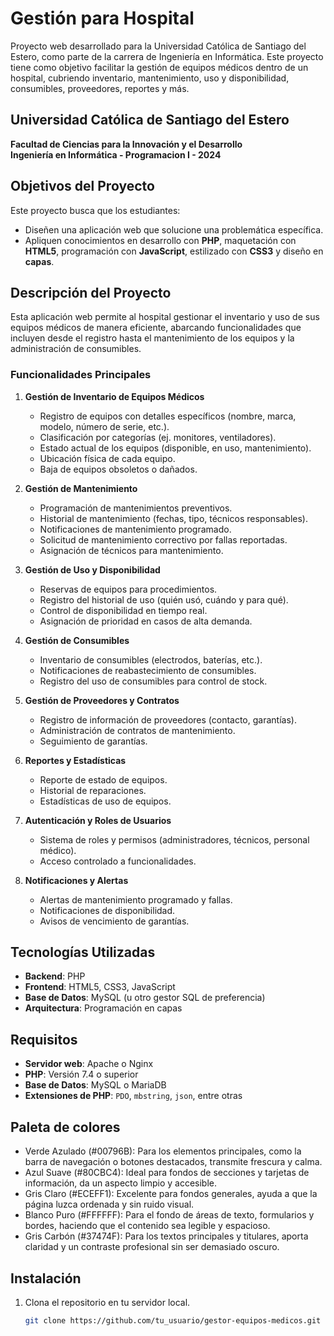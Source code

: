 # Gestión para Hospital

Proyecto web desarrollado para la Universidad Católica de Santiago del Estero, como parte de la carrera de Ingeniería en Informática. Este proyecto tiene como objetivo facilitar la gestión de equipos médicos dentro de un hospital, cubriendo inventario, mantenimiento, uso y disponibilidad, consumibles, proveedores, reportes y más.

## Universidad Católica de Santiago del Estero

**Facultad de Ciencias para la Innovación y el Desarrollo**  
**Ingeniería en Informática - Programacion I - 2024**

## Objetivos del Proyecto

Este proyecto busca que los estudiantes:

- Diseñen una aplicación web que solucione una problemática específica.
- Apliquen conocimientos en desarrollo con **PHP**, maquetación con **HTML5**, programación con **JavaScript**, estilizado con **CSS3** y diseño en **capas**.

## Descripción del Proyecto

Esta aplicación web permite al hospital gestionar el inventario y uso de sus equipos médicos de manera eficiente, abarcando funcionalidades que incluyen desde el registro hasta el mantenimiento de los equipos y la administración de consumibles.

### Funcionalidades Principales

1. **Gestión de Inventario de Equipos Médicos**

   - Registro de equipos con detalles específicos (nombre, marca, modelo, número de serie, etc.).
   - Clasificación por categorías (ej. monitores, ventiladores).
   - Estado actual de los equipos (disponible, en uso, mantenimiento).
   - Ubicación física de cada equipo.
   - Baja de equipos obsoletos o dañados.

2. **Gestión de Mantenimiento**

   - Programación de mantenimientos preventivos.
   - Historial de mantenimiento (fechas, tipo, técnicos responsables).
   - Notificaciones de mantenimiento programado.
   - Solicitud de mantenimiento correctivo por fallas reportadas.
   - Asignación de técnicos para mantenimiento.

3. **Gestión de Uso y Disponibilidad**

   - Reservas de equipos para procedimientos.
   - Registro del historial de uso (quién usó, cuándo y para qué).
   - Control de disponibilidad en tiempo real.
   - Asignación de prioridad en casos de alta demanda.

4. **Gestión de Consumibles**

   - Inventario de consumibles (electrodos, baterías, etc.).
   - Notificaciones de reabastecimiento de consumibles.
   - Registro del uso de consumibles para control de stock.

5. **Gestión de Proveedores y Contratos**

   - Registro de información de proveedores (contacto, garantías).
   - Administración de contratos de mantenimiento.
   - Seguimiento de garantías.

6. **Reportes y Estadísticas**

   - Reporte de estado de equipos.
   - Historial de reparaciones.
   - Estadísticas de uso de equipos.

7. **Autenticación y Roles de Usuarios**

   - Sistema de roles y permisos (administradores, técnicos, personal médico).
   - Acceso controlado a funcionalidades.

8. **Notificaciones y Alertas**
   - Alertas de mantenimiento programado y fallas.
   - Notificaciones de disponibilidad.
   - Avisos de vencimiento de garantías.

## Tecnologías Utilizadas

- **Backend**: PHP
- **Frontend**: HTML5, CSS3, JavaScript
- **Base de Datos**: MySQL (u otro gestor SQL de preferencia)
- **Arquitectura**: Programación en capas

## Requisitos

- **Servidor web**: Apache o Nginx
- **PHP**: Versión 7.4 o superior
- **Base de Datos**: MySQL o MariaDB
- **Extensiones de PHP**: `PDO`, `mbstring`, `json`, entre otras

## Paleta de colores
- Verde Azulado (#00796B): Para los elementos principales, como la barra de navegación o botones destacados, transmite frescura y calma.
- Azul Suave (#80CBC4): Ideal para fondos de secciones y tarjetas de información, da un aspecto limpio y accesible.
- Gris Claro (#ECEFF1): Excelente para fondos generales, ayuda a que la página luzca ordenada y sin ruido visual.
- Blanco Puro (#FFFFFF): Para el fondo de áreas de texto, formularios y bordes, haciendo que el contenido sea legible y espacioso.
- Gris Carbón (#37474F): Para los textos principales y titulares, aporta claridad y un contraste profesional sin ser demasiado oscuro.

## Instalación

1. Clona el repositorio en tu servidor local.
   ```bash
   git clone https://github.com/tu_usuario/gestor-equipos-medicos.git
   ```
